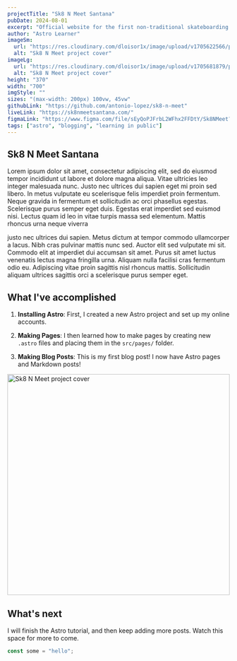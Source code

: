 ```yaml
---
projectTitle: "Sk8 N Meet Santana"
pubDate: 2024-08-01
excerpt: "Official website for the first non-traditional skateboarding group in Santa Ana who hosts monthly meet ups for all skill levels. Their aim is to provide thriving safe spaces for skaters who identify as female, queer, trans and/or nonbinary."
author: "Astro Learner"
imageSm:
  url: "https://res.cloudinary.com/dloisor1x/image/upload/v1705622566/portfolio/sk8-n-meet-santana/sk8nmeet-santana-cover700w_gfpq8f.webp"
  alt: "Sk8 N Meet project cover"
imageLg:
  url: "https://res.cloudinary.com/dloisor1x/image/upload/v1705681879/portfolio/sk8-n-meet-santana/sk8nmeet-santana-cover1000w_jwjbxl.webp"
  alt: "Sk8 N Meet project cover"
height: "370"
width: "700"
imgStyle: ""
sizes: "(max-width: 200px) 100vw, 45vw"
githubLink: "https://github.com/antonio-lopez/sk8-n-meet"
liveLink: "https://sk8nmeetsantana.com/"
figmaLink: "https://www.figma.com/file/sEyQoPJFrbL2WFhx2FFDtY/Sk8NMeet?node-id=0%3A1&t=Xbab4PpbzSwldwkS-1"
tags: ["astro", "blogging", "learning in public"]
---
```


## Sk8 N Meet Santana

Lorem ipsum dolor sit amet, consectetur adipiscing elit, sed do eiusmod tempor incididunt ut labore et dolore magna aliqua. Vitae ultricies leo integer malesuada nunc. Justo nec ultrices dui sapien eget mi proin sed libero. In metus vulputate eu scelerisque felis imperdiet proin fermentum. Neque gravida in fermentum et sollicitudin ac orci phasellus egestas. Scelerisque purus semper eget duis. Egestas erat imperdiet sed euismod nisi. Lectus quam id leo in vitae turpis massa sed elementum. Mattis rhoncus urna neque viverra

justo nec ultrices dui sapien. Metus dictum at tempor commodo ullamcorper a lacus. Nibh cras pulvinar mattis nunc sed. Auctor elit sed vulputate mi sit. Commodo elit at imperdiet dui accumsan sit amet. Purus sit amet luctus venenatis lectus magna fringilla urna. Aliquam nulla facilisi cras fermentum odio eu. Adipiscing vitae proin sagittis nisl rhoncus mattis. Sollicitudin aliquam ultrices sagittis orci a scelerisque purus semper eget.

## What I've accomplished

1. **Installing Astro**: First, I created a new Astro project and set up my online accounts.

2. **Making Pages**: I then learned how to make pages by creating new `.astro` files and placing them in the `src/pages/` folder.

3. **Making Blog Posts**: This is my first blog post! I now have Astro pages and Markdown posts!

<img src="https://res.cloudinary.com/dloisor1x/image/upload/v1705681879/portfolio/sk8-n-meet-santana/sk8nmeet-santana-cover1000w_jwjbxl.webp" alt="Sk8 N Meet project cover" width="100%" height="500" loading="lazy">

## What's next

I will finish the Astro tutorial, and then keep adding more posts. Watch this space for more to come.

```js
const some = "hello";
```
